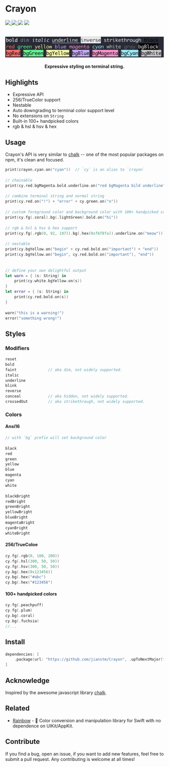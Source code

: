 # Crayon

<div>
<a href="https://travis-ci.org/jianstm/Crayon">
  <img src="https://travis-ci.org/jianstm/Crayon.svg?branch=master">
</a>
<a href="https://github.com/jianstm/Crayon/releases">
  <img src="https://img.shields.io/github/tag/jianstm/crayon.svg">
</a>
<img src="https://img.shields.io/badge/platform-iOS%20%7C%20macOS%20%7C%20watchOS%20%7C%20tvOS%20%7C%20Linux-lightgrey.svg">
<img src="https://img.shields.io/github/license/jianstm/crayon.svg">
</div>
<br>
<br>
<div align="center">
    <img src="crayon.jpg">
    <br>
    <br>
    <strong>Expressive styling on terminal string.</strong>
</div>

## Highlights

- Expressive API
- 256/TrueColor support
- Nestable
- Auto downgrading to terminal color support level
- No extensions on `String`
- Built-in 100+ handpicked colors
- rgb & hsl & hsv & hex

## Usage

Crayon's API is very similar to [chalk](https://github.com/chalk/chalk) -- one of the most popular packages on npm, it's clean and focused.


```swift
print(crayon.cyan.on("cyan"))  // `cy` is an alias to `crayon`

// chainable
print(cy.red.bgMagenta.bold.underline.on("red bgMagenta bild underline"))

// combine terminal string and normal string
print(cy.red.on("!") + "error" + cy.green.on("o"))

// custom foreground color and background color with 100+ handpicked colors
print(cy.fg(.coral).bg(.lightGreen).bold.on("hi"))

// rgb & hsl & hsv & hex support
print(cy.fg(.rgb(0, 92, 197)).bg(.hex(0xf6f8fa)).underline.on("meow"))

// nestable
print(cy.bgYellow.on("begin" + cy.red.bold.on("important") + "end"))
print(cy.bgYellow.on("begin", cy.red.bold.on("important"), "end"))


// define your own delightful output
let warn = { (s: String) in
    print(cy.white.bgYellow.on(s))
}
let error = { (s: String) in
    print(cy.red.bold.on(s))
}

warn("this is a warning!")
error("something wrong!")
```

## Styles

### Modifiers

```swift
reset
bold
faint              // aka dim, not widely supported.
italic
underline
blink
reverse
conceal            // aka hidden, not widely supported.
crossedOut         // aka strikethrough, not widely supported.
```

### Colors

#### Ansi16

```swift
// with `bg` prefix will set background color

black
red
green
yellow
blue
magenta
cyan
white

blackBright
redBright
greenBright
yellowBright
blueBright
magentaBright
cyanBright
whiteBright
```

#### 256/TrueColoe

```swift
cy.fg(.rgb(0, 100, 200))
cy.fg(.hsl(300, 50, 50))
cy.fg(.hsv(300, 50, 50))
cy.bg(.hex(0x123456))
cy.bg(.hex("#abc")
cy.bg(.hex("#123456")
```

#### 100+ handpicked colors

```swift
cy.fg(.peachpuff)
cy.fg(.plum)
cy.bg(.coral)
cy.bg(.fuchsia)
//...
```

## Install

```swift
dependencies: [
    .package(url: "https://github.com/jianstm/Crayon", .upToNextMajor(from: "0.0.1"))
]
```


## Acknowledge

Inspired by the awesome javascript library [chalk](https://github.com/chalk/chalk).

## Related

- [Rainbow](https://github.com/jianstm/Rainbow) - 🌈 Color conversion and manipulation library for Swift with no dependence on UIKit/AppKit.

## Contribute

If you find a bug, open an issue, if you want to add new features, feel free to submit a pull request. Any contributing is welcome at all times!